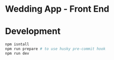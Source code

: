 # Wedding App - Front End

# Development

```sh
npm isntall
npm run prepare # to use husky pre-commit hook
npm run dev
```
